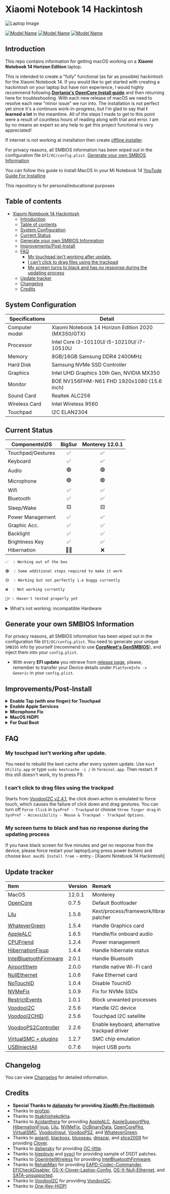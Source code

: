 # Xiaomi Notebook 14 Hackintosh

![Laptop Image](images/laptop.png?style=centerme)

[![Model Name](https://img.shields.io/badge/Model-Notebook14-green.svg?style=centerme)](https://www.mi.com/in/mi-notebook-14-horizon/)
[![Model Name](https://img.shields.io/badge/License-BSD3-purple.svg?style=centerme)](LICENSE)
[![Model Name](https://img.shields.io/badge/Download-Releases-blue.svg?style=centerme)](https://github.com/uttusharma/Xiaomi-Notebook14-Hackintosh/releases)

## Introduction

This repo contains information for getting macOS working on a **Xiaomi Notebook 14 Horizon Edition** laptop.

This is intended to create a "fully" functional (as far as possible) hackintosh for the Xiaomi Notebook 14.
If you would like to get started with creating a hackintosh on your laptop but have non experience, I would highly recommend following [**Dortania's OpenCore Install guide**](https://dortania.github.io/OpenCore-Install-Guide/) and then returning here for troubleshooting.
With each new release of macOS we need to resolve each new "minor issue" we run into. The installation is not perfect yet since it's a continuos work-in-progress, but I'm glad to say that **I learned a lot** in the meantime. All of the steps I made to get to this point were a result of countless hours of reading along with trial and error. I am by no means an expert so any help to get this project functional is very appreciated!

 If internet is not working at installation then create [offline installer](https://github.com/doesprintfwork/All-in-one-Vanilla-AMD-Hackintosh-Guide/blob/master/offline-installer-guide/offline-part-2/windows.md).

 For privacy reasons, all SMBIOS information has been wiped out in the configuration file `EFI/OC/config.plist`. [Generate your own SMBIOS Information](#generate-your-own-smbios-information)

 You can follow this guide to install MacOS In your Mi Notebook 14 [YouTude Guide For Installing](https://youtu.be/4LgyTZQ3jfQ)

 This repository is for personal/educational purposes

## Table of contents

- [Xiaomi Notebook 14 Hackintosh](#xiaomi-notebook-14-hackintosh)
  - [Introduction](#introduction)
  - [Table of contents](#table-of-contents)
  - [System Configuration](#system-configuration)
  - [Current Status](#current-status)
  - [Generate your own SMBIOS Information](#generate-your-own-smbios-information)
  - [Improvements/Post-Install](#improvementspost-install)
  - [FAQ](#faq)
    - [My touchpad isn't working after update.](#my-touchpad-isnt-working-after-update)
    - [I can't click to drag files using the trackpad](#i-cant-click-to-drag-files-using-the-trackpad)
    - [My screen turns to black and has no response during the updating process](#my-screen-turns-to-black-and-has-no-response-during-the-updating-process)
  - [Update tracker](#update-tracker)
  - [Changelog](#changelog)
  - [Credits](#credits)

## System Configuration

| Specifications | Detail                                              |
| -------------- | --------------------------------------------------- |
| Computer model | Xiaomi Notebook 14 Horizon Edition 2020 (MX350/GTX) |
| Processor      | Intel Core i3-10110U/ i5-10210U/ i7-10510U          |
| Memory         | 8GB/16GB Samsung DDR4 2400MHz                       |
| Hard Disk      | Samsung NVMe SSD Controller                         |
| Graphics       | Intel UHD Graphics 10th Gen, NVIDIA MX350           |
| Monitor        | BOE NV156FHM-N61 FHD 1920x1080 (15.6 inch)          |
| Sound Card     | Realtek ALC256                                      |
| Wireless Card  | Intel Wireless 9560                                 |
| Touchpad       | I2C ELAN2304                                        |

## Current Status

| Components\OS     | BigSur | Monterey 12.0.1 |
| ----------------- | :----: | :-----------: |
| Touchpad/Gestures |   ✅    |       ✅       |
| Keyboard          |   ✅    |       ✅       |
| Audio             |   🟢    |       🟢       |
| Microphone        |   🟢    |       🟢       |
| Wifi              |   ✅    |       ✅       |
| Bluetooth         |   ✅    |       ✅       |
| Sleep/Wake        |   🟨    |       🟨       |
| Power Management  |   ✅    |       ✅       |
| Graphic Acc.      |   ✅    |       ✅       |
| Backlight         |   ✅    |       ✅       |
| Brightness Key    |   ✅    |       ✅       |
| Hibernation       |   🤷‍♂️    |       ❌       |

```md
✅  : Working out of the box

🟢  : Some additional steps required to make it work

🟡  : Working but not perfectly i.e buggy currently

❌  : Not working currently

🤷‍♂️ : Haven't tested properly yet
```

<details>
<summary>What's not working: incompatible Hardware</summary>

- [ ] **Discrete graphics card** (NVIDIA GeForce MX150) is not working, since macOS doesn't support Optimus technology
  - Have used `SSDT-DDGPU.aml` to disable it in order to save power.
- [ ] **Fingerprint sensor** is not working
  - Fingerprint readers on Macbooks are managed by T2 chip which has not been very throughly reverse engineered yet
    - Have used `SSDT-XHC.aml` to disable it (in order to save some power).

</details>

## Generate your own SMBIOS Information

For privacy reasons, all SMBIOS information has been wiped out in the configuration file `EFI/OC/config.plist`. You need to generate your unique `SMBIOS` info by yourself (recommend to use [**CorpNewt's GenSMBIOS**](https://github.com/corpnewt/GenSMBIOS)), and inject them into your `config.plist`.

- With every **EFI update** you retrieve from [release page](https://github.com/uttusharma/Xiaomi-Notebook14-Hackintosh/releases), please, remember to transfer your Device details under `PlatformInfo -> Generic` in your `config.plist`.

## Improvements/Post-Install

<details>
<summary><strong>Enable Tap (with one finger) for Touchpad</strong></summary>
<br>

Starting from [VoodooI2C v. 2.4.1](https://github.com/VoodooI2C/VoodooI2C/releases), the **click down** action is emulated to **force touch**, which causes the failure of click down and drag gestures.

For example, you can turn off `Force Click` in `System Preferences -> Trackpad` or choose three finger drag in `System Preferences -> Accessibility -> Mouse & Trackpad -> Trackpad Options`

Suggested configuration:

![image](images/touchpad.png)
</details>

<details>
<summary><strong>Enable Apple Services</strong></summary>
<br>

Default **SMBIOS** settings of this repo is `MacBookPro16,3` ~~`MacBookPro14,1`~~ ~~`MacBookPro15,2`~~

1. Launch `Terminal` app
2. Copy the following script, paste it into the `Terminal` window, then press `Enter`

   ```bash
   git clone https://github.com/corpnewt/GenSMBIOS && cd GenSMBIOS && ./GenSMBIOS.command 
   ```

3. Type `2`, then press `Enter`
4. Drag your `config.plist` inside the `Terminal` window
5. Type `3`, then press `Enter`
6. Type `MacBookPro16,3`, then press `Enter`

</details>

<details>
    <Summary><strong>Microphone Fix</strong></summary>
<br>

⚠️ Warning combojack will break macOS monterey beta.

Download [Combojack.](https://github.com/hackintosh-stuff/ComboJack)

- Follow given documentation to install combojack.
- Go to system Preferences > Sound > Input and choose Line In as input device.
- Insert headphone, combojack pop-up will appear, select headset from the list.
- If you still face any issue disable ambient noice cancellation.
- you are good to go.

</details>

<details>
    <Summary><strong>MacOS HiDPI</strong></summary>
<br>

⚠️ Warning one-key-hidpi is known to cause [Screen underscaled after sleep](https://github.com/xzhih/one-key-hidpi/issues/33), [HiDPI lag](https://github.com/xzhih/one-key-hidpi/issues/194).

MacOS HiDPI [One-Key-HiDPI REPO](https://github.com/xzhih/one-key-hidpi)
</details>

<details>
  <Summary><strong> For Dual Boot </strong></Summary>
  Note: After resetting NVRAM, you need to do the steps from 4 to 6.
  
 1.  Make sure that `Microsoft` is in the same folder as `BOOT` and `OC`
 2. Boot to Windows from BOOT MENU
 3. Download [EasyUEFI](https://www.easyuefi.com/index-us.html)
 4. Open EasyUEFI and click `Manage EFI Boot Options`
 5. Click the `Create a new entry` icon (second icon from the center column)
 6. Do the following:
    
    1. Select the Type: `Linux or other OS` and write as description: `OpenCore`
    2. Select `EFI` as target partition
    3. Click `browse` and locate the `OpenCore.efi` file and click `OK`
    4. Click `OK` again to add the entry
    5. Once the entry is added, click on OpenCore and start clicking the `arrow up` button (first button from the center column) until OpenCore appears on the top of the table.
    
 7. After doing this restart your laptop and you will see opencore booting as priority option.
 8. Boot to Big Sur
 9. Download  [OpenCore Configurator](https://mackie100projects.altervista.org/download-opencore-configurator) (OCC) 
 10. Open your Config.plist with OCC
 11. Go to Misc and click Entries tab
 12. Click `+` button on the right bottom. A new entry will be created and you will see a browse button
 13. Click the browse button and for windows users, go to your EFI folder  and locate `bootmgfw.efi`  (\EFI\Microsoft\Boot\bootmgfw.efi) and click open
 14. Change the entry name from `bootmgfw` to `Windows`<br>
<!-- [Booting MacOS without installer pendrive](https://www.youtube.com/watch?v=qmYEQoFRFH0&list=LL&index=1) -->
</details>

## FAQ

### My touchpad isn't working after update.

You need to rebuild the kext cache after every system update. Use `Kext Utility.app` or type `sudo kextcache -i /` in `Terminal.app`. Then restart. If this still doesn't work, try to press F9.

### I can't click to drag files using the trackpad

Starts from [VoodooI2C v2.4.1](https://github.com/alexandred/VoodooI2C/releases/tag/2.4.1), the click down action is emulated to force touch, which causes the failure of click down and drag gestures. You can turn off `Force Click` in `SysPref - Trackpad` or choose `three finger drag` in `SysPref - Accessibility - Mouse & Trackpad - Trackpad Options`.

### My screen turns to black and has no response during the updating process

If you have black screen for five minutes and get no response from the device, please force restart your laptop(Long press power button) and choose `Boot macOS Install from ~` entry.- [Xiaomi Notebook 14 Hackintosh]

## Update tracker

| Item                                                                                           | Version    | Remark                                       |
| :--------------------------------------------------------------------------------------------- | :--------- | :------------------------------------------- |
| MacOS                                                                                          | 12.0.1     | Monterey                                     |
| [OpenCore](https://github.com/acidanthera/OpenCorePkg/releases)                                | 0.7.5      | Default Bootloader                           |
| [Lilu](https://github.com/acidanthera/Lilu/releases)                                           | 1.5.6      | Kext/process/framework/library patcher       |
| [WhateverGreen](https://github.com/acidanthera/whatevergreen/releases)                         | 1.5.4      | Handle Graphics card                         |
| [AppleALC](https://github.com/acidanthera/AppleALC/releases)                                   | 1.6.5      | Handle/fix onboard audio                     |
| [CPUFriend](https://github.com/acidanthera/CPUFriend/releases)                                 | 1.2.4      | Power management                             |
| [HibernationFixup](https://github.com/acidanthera/HibernationFixup/releases)                   | 1.4.4      | Handle hibernate status                      |
| [IntelBluetoothFirmware](https://github.com/OpenIntelWireless/IntelBluetoothFirmware/releases) | 2.0.1      | Handle Bluetooth                             |
| [AirportItlwm](https://github.com/OpenIntelWireless/itlwm/releases)                            | 2.0.0 | Handle native Wi-Fi card                     |
| [NullEthernet](https://bitbucket.org/RehabMan/OS-X-Null-Ethernet/downloads/)                   | 1.0.6      | Fake Ethernet card                           |
| [NoTouchID](https://github.com/al3xtjames/NoTouchID/releases)                                  | 1.0.4      | Disable TouchID                              |
| [NVMeFix](https://github.com/acidanthera/NVMeFix/releases)                                     | 1.0.9      | Fix for NVMe SSDs                            |
| [RestrictEvents](https://github.com/acidanthera/RestrictEvents/releases)                       | 1.0.1      | Block unwanted processes                     |
| [VoodooI2C](https://github.com/alexandred/VoodooI2C/releases)                                  | 2.5.6      | Handle I2C device                            |
| [VoodooI2CHID](https://github.com/alexandred/VoodooI2C/releases)                               | 2.5.6      | Touchpad I2C satellite                       |
| [VoodooPS2Controller](https://github.com/acidanthera/VoodooPS2/releases)                       | 2.2.6      | Enable keyboard, alternative trackpad driver |
| [VirtualSMC + plugins](https://github.com/acidanthera/VirtualSMC/releases)                     | 1.2.7      | SMC chip emulation                           |
| [USBInjectAll](https://github.com/daliansky/OS-X-USB-Inject-All/releases)                      | 0.7.6      | Inject USB ports                             |

## Changelog

You can view [Changelog](Changelog.md) for detailed information.

## Credits

- **Special Thanks to [daliansky](https://github.com/daliansky) for providing [XiaoMi-Pro-Hackintosh](<https://github.com/daliansky/XiaoMi-Pro-Hackintosh>)**.
- Thanks to [profzei](https://github.com/profzei/Matebook-X-Pro-2018/).
- Thanks to [itsabhishekolkha](https://github.com/itsabhishekolkha/Mi-notebook-14-Hackintosh).
- Thanks to [Acidanthera](https://github.com/acidanthera) for providing [AppleALC](https://github.com/acidanthera/AppleALC), [AppleSupportPkg](https://github.com/acidanthera/AppleSupportPkg), [HibernationFixup](https://github.com/acidanthera/HibernationFixup), [Lilu](https://github.com/acidanthera/Lilu), [NVMeFix](https://github.com/acidanthera/NVMeFix), [OcBinaryData](https://github.com/acidanthera/OcBinaryData), [OpenCorePkg](https://github.com/acidanthera/OpenCorePkg), [VirtualSMC](https://github.com/acidanthera/VirtualSMC), [VoodooInput](https://github.com/acidanthera/VoodooInput), [VoodooPS2](https://github.com/acidanthera/VoodooPS2), and [WhateverGreen](https://github.com/acidanthera/WhateverGreen).
- Thanks to [apianti](https://sourceforge.net/u/apianti), [blackosx](https://sourceforge.net/u/blackosx), [blusseau](https://sourceforge.net/u/blusseau), [dmazar](https://sourceforge.net/u/dmazar), and [slice2009](https://sourceforge.net/u/slice2009) for providing [Clover](https://github.com/CloverHackyColor/CloverBootloader).
- Thanks to [daliansky](https://github.com/daliansky) for providing [OC-little](https://github.com/daliansky/OC-little).
- Thanks to [hieplpvip](https://github.com/hieplpvip) and [syscl](https://github.com/syscl) for providing sample of DSDT patches.
- Thanks to [OpenIntelWireless](https://github.com/OpenIntelWireless) for providing [IntelBluetoothFirmware](https://github.com/OpenIntelWireless/IntelBluetoothFirmware).
- Thanks to [RehabMan](https://github.com/RehabMan) for providing [EAPD-Codec-Commander](https://github.com/RehabMan/EAPD-Codec-Commander), [EFICheckDisabler](https://github.com/RehabMan/hack-tools/tree/master/kexts/EFICheckDisabler.kext), [OS-X-Clover-Laptop-Config](https://github.com/RehabMan/OS-X-Clover-Laptop-Config), [OS-X-Null-Ethernet](https://github.com/RehabMan/OS-X-Null-Ethernet), and [SATA-unsupported](https://github.com/RehabMan/hack-tools/tree/master/kexts/SATA-unsupported.kext).
- Thanks to [VoodooI2C](https://github.com/VoodooI2C) for providing [VoodooI2C](https://github.com/VoodooI2C/VoodooI2C).
- Thanks to [One-Key-HiDPI](https://github.com/xzhih/one-key-hidpi)
